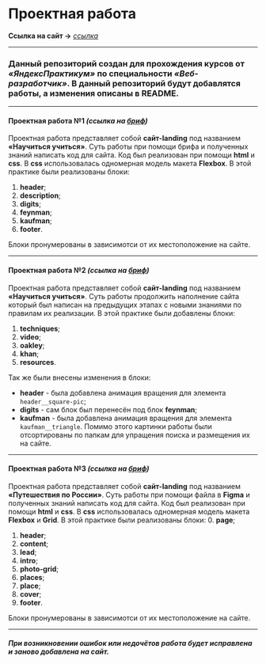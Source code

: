 # Проектная работа

__Ссылка на сайт →__ _[ссылка](https://mea6ea6.github.io/my-repository/)_

------

### Данный репозиторий создан для прохождения курсов от _«ЯндексПрактикум»_ по специальности _«Веб-разработчик»_. В данный репозиторий будут добавлятся работы, а изменения описаны в README.

------

#### Проектная работа №1 _(ссылка на [бриф](https://code.s3.yandex.net/web-developer/project-1/sprint-1-brief.pdf))_
Проектная работа представляет собой __сайт-landing__ под названием __«Научиться учиться»__. Суть работы при помощи брифа и полученных знаний написать код для сайта.
Код был реализован при помощи __html__ и __css__. В __css__ использовалась одномерная модель макета __Flexbox__.
В этой практике были реализованы блоки:
1. __header__;
2. __description__;
3. __digits__;
4. __feynman__;
5. __kaufman__;
6. __footer__.

Блоки пронумерованы в зависимотси от их местоположение на сайте.

------

#### Проектная работа №2 _(ссылка на [бриф](https://code.s3.yandex.net/web-developer/project-1/sprint-2-brief.pdf))_
Проектная работа представляет собой __сайт-landing__ под названием __«Научиться учиться»__. Суть работы продолжить наполнение сайта который был написан на предыдущих этапах с новыми знаниями по правилам их реализации.
В этой практике были добавлены блоки:
1. __techniques__;
2. __video__;
3. __oakley__;
4. __khan__;
5. __resources__.

Так же были внесены изменения в блоки:
* __header__ - была добавлена анимация вращения для элемента ```header__square-pic```;
* __digits__ - сам блок был перенесён под блок __feynman__;
* __kaufman__ - была добавлена анимация вращения для элемента ```kaufman__triangle```.
Помимо этого картинки работы были отсортированы по папкам для упращения поиска и размещения их на сайте.

------

#### Проектная работа №3 _(ссылка на [бриф](https://www.figma.com/file/5S2WSbEFL6awjVWJ0NWL8Q/Sprint-3_-Russia-_-desktop-mobile?node-id=28503%3A0))_
Проектная работа представляет собой __сайт-landing__ под названием __«Путешествия по России»__. Суть работы при помощи файла в __Figma__ и полученных знаний написать код для сайта.
Код был реализован при помощи __html__ и __css__. В __css__ использовалась одномерная модель макета __Flexbox__ и __Grid__.
В этой практике были реализованы блоки:
0. __page__;
1. __header__;
2. __content__;
3. __lead__;
4. __intro__;
5. __photo-grid__;
6. __places__;
7. __place__;
8. __cover__;
9. __footer__.

Блоки пронумерованы в зависимотси от их местоположение на сайте.

------

##### _При возникновении ошибок или недочётов работа будет исправлена и заново добавлена на сайт._